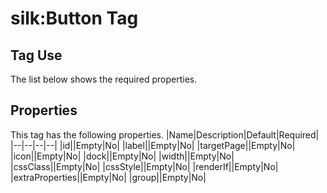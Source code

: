 # silk:Button Tag


## Tag Use
The list below shows the required properties.

## Properties
This tag has the following properties.
|Name|Description|Default|Required|
|--|--|--|--|
|id||Empty|No|
|label||Empty|No|
|targetPage||Empty|No|
|icon||Empty|No|
|dock||Empty|No|
|width||Empty|No|
|cssClass||Empty|No|
|cssStyle||Empty|No|
|renderIf||Empty|No|
|extraProperties||Empty|No|
|group||Empty|No|
